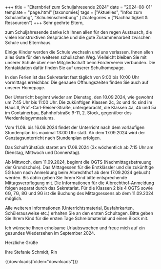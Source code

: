 +++
title = "Elternbrief zum Schuljahresende 2024"
date = "2024-08-01"
template = "page.html"
[taxonomies]
tags = ["Aktuelles", "Infos zum Schulanfang", "Schuleinschreibung" ]
#categories = ["Nachhaltigkeit & Ressourcen"]
+++
Sehr geehrte Eltern,

zum Schuljahresende danke ich Ihnen allen für den regen Austausch, die vielen konstruktiven Gespräche und die gute Zusammenarbeit zwischen Schule und Elternhaus.

Einige Kinder werden die Schule wechseln und uns verlassen. Ihnen allen alles Gute für den weiteren schulischen Weg. Vielleicht bleiben Sie mit unserer Schule über eine Mitgliedschaft beim Förderverein verbunden. Die Kontaktdaten dafür finden Sie auf unserer Schulhomepage.

<!-- more -->

In den Ferien ist das Sekretariat fast täglich von 9:00 bis 10:00 Uhr vormittags erreichbar. Die genauen Öffnungszeiten finden Sie auch auf unserer Homepage.

Der Unterricht beginnt wieder am Dienstag, den 10.09.2024, wie gewohnt um 7:45 Uhr bis 11:00 Uhr. Die zukünftigen Klassen 2c, 3c und 4c sind im Haus II, Prof.-Carl-Reiser-Straße, untergebracht, die Klassen 4a, 4b und 5a im Containerbau, Bahnhofstraße 9-11, 2. Stock, gegenüber des Werdenfelsgymnasiums.

Vom 11.09. bis 16.09.2024 findet der Unterricht nach dem vorläufigen Stundenplan bis maximal 13:00 Uhr statt. Ab dem 17.09.2024 wird der Ganztagsunterricht nach Stundenplan erfolgen.

Das Schulfrühstück startet am 17.09.2024 (3x wöchentlich ab 7:15 Uhr am Dienstag, Mittwoch und Donnerstag).

Ab Mittwoch, dem 11.09.2024, beginnt die OGTS (Nachmittagsbetreuung der Grundschule). Das Mittagessen für die Erstklässler und die zukünftige 5G kann nach Anmeldung beim Albrechthof ab dem 17.09.2024 gebucht werden. Bis dahin geben Sie Ihrem Kind bitte entsprechende Mittagsverpflegung mit. Die Informationen für die Albrechthof-Anmeldung folgen separat durch das Sekretariat. Für die Klassen 2 bis 4 OGTS sowie 6G, 7G, 8G und 9G ist die Buchung des Mittagsessens ab dem 11.09.2024 möglich.

Alle weiteren Informationen (Unterrichtsmaterial, Busfahrkarten, Schülerausweise etc.) erhalten Sie an den ersten Schultagen. Bitte geben Sie Ihrem Kind für die ersten Tage Schreibmaterial und einen Block mit.

Ich wünsche Ihnen erholsame Urlaubswochen und freue mich auf ein gesundes Wiedersehen im September 2024.

Herzliche Grüße

Ihre Stefanie Schmidt, Rin

{{downloads(folder="downloads")}}
